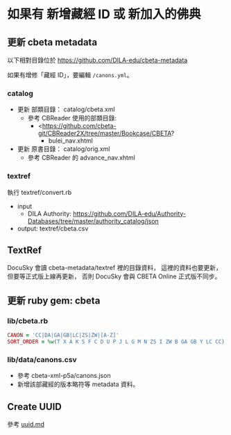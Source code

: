 # 如果有 新增藏經 ID 或 新加入的佛典

## 更新 cbeta metadata

以下相對目錄位於 <https://github.com/DILA-edu/cbeta-metadata>

如果有增修「藏經 ID」，要編輯 `/canons.yml`。

### catalog

* 更新 部類目錄： catalog/cbeta.xml
  * 參考 CBReader 使用的部類目錄:
    * <https://github.com/cbeta-git/CBReader2X/tree/master/Bookcase/CBETA?
      * bulei_nav.xhtml
* 更新 原書目錄： catalog/orig.xml
  * 參考 CBReader 的 advance_nav.xhtml

### textref

執行 textref/convert.rb

* input
  * DILA Authority: https://github.com/DILA-edu/Authority-Databases/tree/master/authority_catalog/json
* output: textref/cbeta.csv

## TextRef

DocuSky 會讀 cbeta-metadata/textref 裡的目錄資料，
這裡的資料也要更新，但要等正式版上線再更新，
否則 DocuSky 會與 CBETA Online 正式版不同步。

## 更新 ruby gem: cbeta

### lib/cbeta.rb

```ruby
CANON = 'CC|DA|GA|GB|LC|ZS|ZW|[A-Z]'
SORT_ORDER = %w(T X A K S F C D U P J L G M N ZS I ZW B GA GB Y LC CC)
```

### lib/data/canons.csv

* 參考 cbeta-xml-p5a/canons.json
* 新增該部藏經的版本略符等 metadata 資料。

## Create UUID

參考 [uuid.md](uuid.md)

